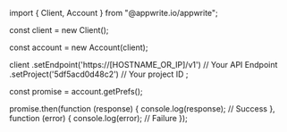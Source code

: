 import { Client, Account } from "@appwrite.io/appwrite";

const client = new Client();

const account = new Account(client);

client
    .setEndpoint('https://[HOSTNAME_OR_IP]/v1') // Your API Endpoint
    .setProject('5df5acd0d48c2') // Your project ID
;

const promise = account.getPrefs();

promise.then(function (response) {
    console.log(response); // Success
}, function (error) {
    console.log(error); // Failure
});